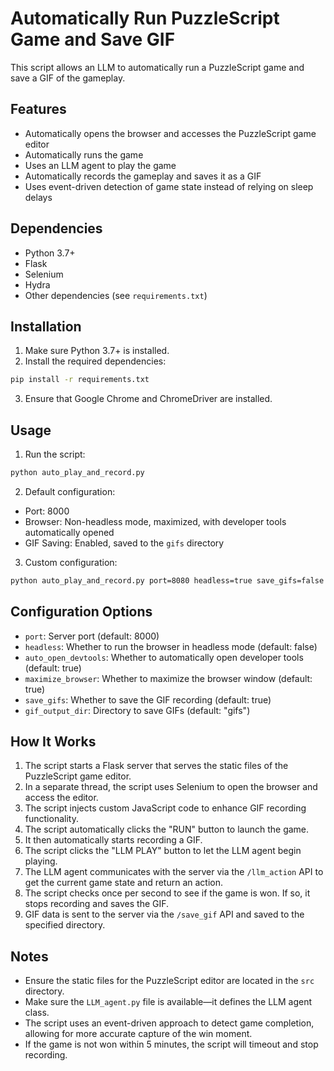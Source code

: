 # Automatically Run PuzzleScript Game and Save GIF

This script allows an LLM to automatically run a PuzzleScript game and save a GIF of the gameplay.

## Features

* Automatically opens the browser and accesses the PuzzleScript game editor
* Automatically runs the game
* Uses an LLM agent to play the game
* Automatically records the gameplay and saves it as a GIF
* Uses event-driven detection of game state instead of relying on sleep delays

## Dependencies

* Python 3.7+
* Flask
* Selenium
* Hydra
* Other dependencies (see `requirements.txt`)

## Installation

1. Make sure Python 3.7+ is installed.
2. Install the required dependencies:

```bash
pip install -r requirements.txt
```

3. Ensure that Google Chrome and ChromeDriver are installed.

## Usage

1. Run the script:

```bash
python auto_play_and_record.py
```

2. Default configuration:

* Port: 8000
* Browser: Non-headless mode, maximized, with developer tools automatically opened
* GIF Saving: Enabled, saved to the `gifs` directory

3. Custom configuration:

```bash
python auto_play_and_record.py port=8080 headless=true save_gifs=false
```

## Configuration Options

* `port`: Server port (default: 8000)
* `headless`: Whether to run the browser in headless mode (default: false)
* `auto_open_devtools`: Whether to automatically open developer tools (default: true)
* `maximize_browser`: Whether to maximize the browser window (default: true)
* `save_gifs`: Whether to save the GIF recording (default: true)
* `gif_output_dir`: Directory to save GIFs (default: "gifs")

## How It Works

1. The script starts a Flask server that serves the static files of the PuzzleScript game editor.
2. In a separate thread, the script uses Selenium to open the browser and access the editor.
3. The script injects custom JavaScript code to enhance GIF recording functionality.
4. The script automatically clicks the "RUN" button to launch the game.
5. It then automatically starts recording a GIF.
6. The script clicks the "LLM PLAY" button to let the LLM agent begin playing.
7. The LLM agent communicates with the server via the `/llm_action` API to get the current game state and return an action.
8. The script checks once per second to see if the game is won. If so, it stops recording and saves the GIF.
9. GIF data is sent to the server via the `/save_gif` API and saved to the specified directory.

## Notes

* Ensure the static files for the PuzzleScript editor are located in the `src` directory.
* Make sure the `LLM_agent.py` file is available—it defines the LLM agent class.
* The script uses an event-driven approach to detect game completion, allowing for more accurate capture of the win moment.
* If the game is not won within 5 minutes, the script will timeout and stop recording.



